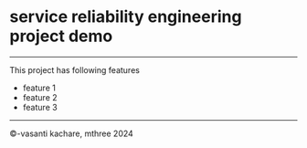 # service reliability engineering project demo
---
This project has following features
- feature 1
- feature 2
- feature 3

---
&copy;-vasanti kachare, mthree 2024

